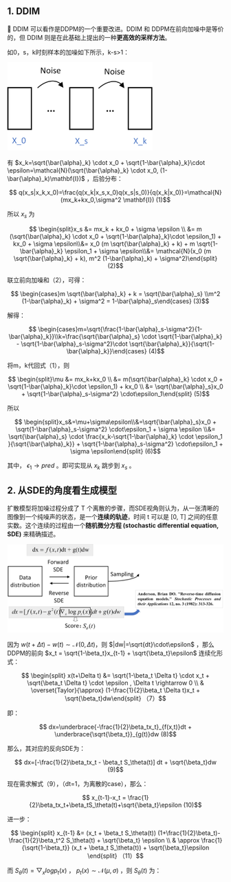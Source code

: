 ## 1. DDIM

:rocket: DDIM 可以看作是DDPM的一个重要改进。DDIM 和 DDPM在前向加噪中是等价的，但 DDIM 则是在此基础上提出的一种**更高效的采样方法**。

如0，s，k时刻样本的加噪如下所示，k-s>1：

<img src="images/ddim.png" alt="ddim" style="zoom:33%;" />

有 $x_k=\sqrt{\bar{\alpha}_k} \cdot x_0 + \sqrt{1-\bar{\alpha}_k}\cdot \epsilon=\mathcal{N}(\sqrt{\bar{\alpha}_k} \cdot x_0, (1-\bar{\alpha}_k)\mathbf{I})$ ，后验分布：

```math
​								 q(x_s|x_k,x_0)=\frac{q(x_k|x_s,x_0)q(x_s|s_0)}{q(x_k|x_0)}=\mathcal{N}(mx_k+kx_0,\sigma^2 \mathbf{I})    							(1)
```
所以 $x_s$ 为

```math
 \begin{split}x_s &= mx_k + kx_0 + \sigma \epsilon \\ &= m (\sqrt{\bar{\alpha}_k} \cdot x_0 + \sqrt{1-\bar{\alpha}_k}\cdot \epsilon_1) + kx_0 + \sigma \epsilon\\&= x_0 (m \sqrt{\bar{\alpha}_k} + k) + m \sqrt{1-\bar{\alpha}_k} \epsilon_1 + \sigma \epsilon\\&= \mathcal{N}(x_0 (m \sqrt{\bar{\alpha}_k} + k), m^2 (1-\bar{\alpha}_k) + \sigma^2)\end{split}   (2)
```

联立前向加噪和（2），可得：

```math
​	\begin{cases}m \sqrt{\bar{\alpha}_k} + k = \sqrt{\bar{\alpha}_s} \\m^2 (1-\bar{\alpha}_k) + \sigma^2 = 1-\bar{\alpha}_s\end{cases}					(3)
```

解得：

```math
​	\begin{cases}m=\sqrt{\frac{1-\bar{\alpha}_s-\sigma^2}{1-\bar{\alpha}_k}}\\k=\frac{\sqrt{\bar{\alpha}_s} \cdot \sqrt{1-\bar{\alpha}_k} - \sqrt{1-\bar{\alpha}_s-\sigma^2}\cdot \sqrt{\bar{\alpha}_k}}{\sqrt{1-\bar{\alpha}_k}}\end{cases}					(4)
```

将m，k代回式（1），则

```math
	\begin{split}\mu &= mx_k+kx_0 \\ &= m(\sqrt{\bar{\alpha}_k} \cdot x_0 + \sqrt{1-\bar{\alpha}_k}\cdot \epsilon_1) + kx_0 \\ &= \sqrt{\bar{\alpha}_s}x_0 + \sqrt{1-\bar{\alpha}_s-\sigma^2} \cdot\epsilon_1\end{split}						 (5)
```

所以

```math
	\begin{split}x_s&=\mu+\sigma\epsilon\\&=\sqrt{\bar{\alpha}_s}x_0 + \sqrt{1-\bar{\alpha}_s-\sigma^2} \cdot\epsilon_1 + \sigma \epsilon \\&= \sqrt{\bar{\alpha}_s} \cdot \frac{x_k-\sqrt{1-\bar{\alpha}_k} \cdot \epsilon_1 }{\sqrt{\bar{\alpha}_k}} + \sqrt{1-\bar{\alpha}_s-\sigma^2} \cdot\epsilon_1 + \sigma \epsilon\end{split}        (6)
```

其中， $\epsilon_1\rightarrow pred$ 。即可实现从 $x_k$ 跳步到 $x_s$ 。



## 2. 从SDE的角度看生成模型

扩散模型将加噪过程分成了 T 个离散的步骤，而SDE视角则认为，从一张清晰的图像到一个纯噪声的状态，是一个**连续的轨迹**，时间 t 可以是 [0, T] 之间的任意实数。这个连续的过程由一个**随机微分方程 (stochastic differential equation, SDE)** 来精确描述。

![SDE](images/SDE.png)

因为 $w(t+\Delta t)-w(t) \sim \mathcal{N}(0,\Delta t)$，则 $|dw|=\sqrt{dt}\cdot\epsilon$ ，那么DDPM的前向 $x_t = \sqrt{1-\beta_t}x_{t-1} + \sqrt{\beta_t}\epsilon$ 连续化形式：

```math
​	\begin{split} x(t+\Delta t) &= \sqrt{1-\beta_t \Delta t} \cdot x_t + \sqrt{\beta_t \Delta t} \cdot \epsilon , \Delta t \rightarrow 0 \\ & \overset{Taylor}{\approx} (1-\frac{1}{2}\beta_t \Delta t)x_t + \sqrt{\beta_t}dw\end{split}       		    （7）
```

即：
```math
	dx=\underbrace{-\frac{1}{2}\beta_tx_t}_{f(x,t)}dt + \underbrace{\sqrt{\beta_t}}_{g(t)}dw   												 (8)
```
那么，其对应的反向SDE为：
```math
​	dx=[-\frac{1}{2}\beta_tx_t - \beta_t S_\theta(t)] dt + \sqrt{\beta_t}dw        				    (9)
```
现在需求解式（9），（dt=1，为离散的case），那么：
```math
​	x_{t-1}-x_t = \frac{1}{2}\beta_tx_t+\beta_tS_\theta(t)+\sqrt{\beta_t}\epsilon				(10)
```
进一步：
```math
​	\begin{split} x_{t-1} &= (x_t + \beta_t S_\theta(t)) (1+\frac{1}{2}\beta_t)-\frac{1}{2}\beta_t^2 S_\theta(t) + \sqrt{\beta_t} \epsilon \\ & \approx \frac{1}{\sqrt{1-\beta_t}} (x_t + \beta_t S_\theta(t)) + \sqrt{\beta_t}\epsilon \end{split}  （11）
```
而 $S_\theta(t)=\bigtriangledown_xlogp_t(x)$ ， $p_t(x)\sim\mathcal{N}(\mu, \sigma)$ ，则 $S_\theta(t)$ 为：



